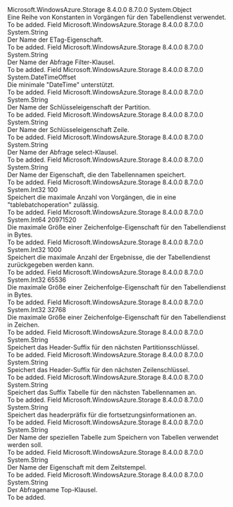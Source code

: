 <Type Name="TableConstants" FullName="Microsoft.WindowsAzure.Storage.Table.Protocol.TableConstants">
  <TypeSignature Language="C#" Value="public static class TableConstants" />
  <TypeSignature Language="ILAsm" Value=".class public auto ansi abstract sealed beforefieldinit TableConstants extends System.Object" />
  <TypeSignature Language="DocId" Value="T:Microsoft.WindowsAzure.Storage.Table.Protocol.TableConstants" />
  <TypeSignature Language="VB.NET" Value="Public Class TableConstants" />
  <TypeSignature Language="F#" Value="type TableConstants = class" />
  <AssemblyInfo>
    <AssemblyName>Microsoft.WindowsAzure.Storage</AssemblyName>
    <AssemblyVersion>8.4.0.0</AssemblyVersion>
    <AssemblyVersion>8.7.0.0</AssemblyVersion>
  </AssemblyInfo>
  <Base>
    <BaseTypeName>System.Object</BaseTypeName>
  </Base>
  <Interfaces />
  <Docs>
    <summary>
            Eine Reihe von Konstanten in Vorgängen für den Tabellendienst verwendet.
            </summary>
    <remarks>To be added.</remarks>
  </Docs>
  <Members>
    <Member MemberName="Etag">
      <MemberSignature Language="C#" Value="public const string Etag;" />
      <MemberSignature Language="ILAsm" Value=".field public static literal string Etag" />
      <MemberSignature Language="DocId" Value="F:Microsoft.WindowsAzure.Storage.Table.Protocol.TableConstants.Etag" />
      <MemberSignature Language="VB.NET" Value="Public Const Etag As String " />
      <MemberSignature Language="F#" Value="val mutable Etag : string" Usage="Microsoft.WindowsAzure.Storage.Table.Protocol.TableConstants.Etag" />
      <MemberType>Field</MemberType>
      <AssemblyInfo>
        <AssemblyName>Microsoft.WindowsAzure.Storage</AssemblyName>
        <AssemblyVersion>8.4.0.0</AssemblyVersion>
        <AssemblyVersion>8.7.0.0</AssemblyVersion>
      </AssemblyInfo>
      <ReturnValue>
        <ReturnType>System.String</ReturnType>
      </ReturnValue>
      <Docs>
        <summary>
            Der Name der ETag-Eigenschaft.
            </summary>
        <remarks>To be added.</remarks>
      </Docs>
    </Member>
    <Member MemberName="Filter">
      <MemberSignature Language="C#" Value="public const string Filter;" />
      <MemberSignature Language="ILAsm" Value=".field public static literal string Filter" />
      <MemberSignature Language="DocId" Value="F:Microsoft.WindowsAzure.Storage.Table.Protocol.TableConstants.Filter" />
      <MemberSignature Language="VB.NET" Value="Public Const Filter As String " />
      <MemberSignature Language="F#" Value="val mutable Filter : string" Usage="Microsoft.WindowsAzure.Storage.Table.Protocol.TableConstants.Filter" />
      <MemberType>Field</MemberType>
      <AssemblyInfo>
        <AssemblyName>Microsoft.WindowsAzure.Storage</AssemblyName>
        <AssemblyVersion>8.4.0.0</AssemblyVersion>
        <AssemblyVersion>8.7.0.0</AssemblyVersion>
      </AssemblyInfo>
      <ReturnValue>
        <ReturnType>System.String</ReturnType>
      </ReturnValue>
      <Docs>
        <summary>
            Der Name der Abfrage Filter-Klausel.
            </summary>
        <remarks>To be added.</remarks>
      </Docs>
    </Member>
    <Member MemberName="MinDateTime">
      <MemberSignature Language="C#" Value="public static readonly DateTimeOffset MinDateTime;" />
      <MemberSignature Language="ILAsm" Value=".field public static initonly valuetype System.DateTimeOffset MinDateTime" />
      <MemberSignature Language="DocId" Value="F:Microsoft.WindowsAzure.Storage.Table.Protocol.TableConstants.MinDateTime" />
      <MemberSignature Language="VB.NET" Value="Public Shared ReadOnly MinDateTime As DateTimeOffset " />
      <MemberSignature Language="F#" Value=" staticval mutable MinDateTime : DateTimeOffset" Usage="Microsoft.WindowsAzure.Storage.Table.Protocol.TableConstants.MinDateTime" />
      <MemberType>Field</MemberType>
      <AssemblyInfo>
        <AssemblyName>Microsoft.WindowsAzure.Storage</AssemblyName>
        <AssemblyVersion>8.4.0.0</AssemblyVersion>
        <AssemblyVersion>8.7.0.0</AssemblyVersion>
      </AssemblyInfo>
      <ReturnValue>
        <ReturnType>System.DateTimeOffset</ReturnType>
      </ReturnValue>
      <Docs>
        <summary>
            Die minimale "DateTime" unterstützt.
            </summary>
        <remarks>To be added.</remarks>
      </Docs>
    </Member>
    <Member MemberName="PartitionKey">
      <MemberSignature Language="C#" Value="public const string PartitionKey;" />
      <MemberSignature Language="ILAsm" Value=".field public static literal string PartitionKey" />
      <MemberSignature Language="DocId" Value="F:Microsoft.WindowsAzure.Storage.Table.Protocol.TableConstants.PartitionKey" />
      <MemberSignature Language="VB.NET" Value="Public Const PartitionKey As String " />
      <MemberSignature Language="F#" Value="val mutable PartitionKey : string" Usage="Microsoft.WindowsAzure.Storage.Table.Protocol.TableConstants.PartitionKey" />
      <MemberType>Field</MemberType>
      <AssemblyInfo>
        <AssemblyName>Microsoft.WindowsAzure.Storage</AssemblyName>
        <AssemblyVersion>8.4.0.0</AssemblyVersion>
        <AssemblyVersion>8.7.0.0</AssemblyVersion>
      </AssemblyInfo>
      <ReturnValue>
        <ReturnType>System.String</ReturnType>
      </ReturnValue>
      <Docs>
        <summary>
            Der Name der Schlüsseleigenschaft der Partition.
            </summary>
        <remarks>To be added.</remarks>
      </Docs>
    </Member>
    <Member MemberName="RowKey">
      <MemberSignature Language="C#" Value="public const string RowKey;" />
      <MemberSignature Language="ILAsm" Value=".field public static literal string RowKey" />
      <MemberSignature Language="DocId" Value="F:Microsoft.WindowsAzure.Storage.Table.Protocol.TableConstants.RowKey" />
      <MemberSignature Language="VB.NET" Value="Public Const RowKey As String " />
      <MemberSignature Language="F#" Value="val mutable RowKey : string" Usage="Microsoft.WindowsAzure.Storage.Table.Protocol.TableConstants.RowKey" />
      <MemberType>Field</MemberType>
      <AssemblyInfo>
        <AssemblyName>Microsoft.WindowsAzure.Storage</AssemblyName>
        <AssemblyVersion>8.4.0.0</AssemblyVersion>
        <AssemblyVersion>8.7.0.0</AssemblyVersion>
      </AssemblyInfo>
      <ReturnValue>
        <ReturnType>System.String</ReturnType>
      </ReturnValue>
      <Docs>
        <summary>
            Der Name der Schlüsseleigenschaft Zeile.
            </summary>
        <remarks>To be added.</remarks>
      </Docs>
    </Member>
    <Member MemberName="Select">
      <MemberSignature Language="C#" Value="public const string Select;" />
      <MemberSignature Language="ILAsm" Value=".field public static literal string Select" />
      <MemberSignature Language="DocId" Value="F:Microsoft.WindowsAzure.Storage.Table.Protocol.TableConstants.Select" />
      <MemberSignature Language="VB.NET" Value="Public Const Select As String " />
      <MemberSignature Language="F#" Value="val mutable Select : string" Usage="Microsoft.WindowsAzure.Storage.Table.Protocol.TableConstants.Select" />
      <MemberType>Field</MemberType>
      <AssemblyInfo>
        <AssemblyName>Microsoft.WindowsAzure.Storage</AssemblyName>
        <AssemblyVersion>8.4.0.0</AssemblyVersion>
        <AssemblyVersion>8.7.0.0</AssemblyVersion>
      </AssemblyInfo>
      <ReturnValue>
        <ReturnType>System.String</ReturnType>
      </ReturnValue>
      <Docs>
        <summary>
            Der Name der Abfrage select-Klausel.
            </summary>
        <remarks>To be added.</remarks>
      </Docs>
    </Member>
    <Member MemberName="TableName">
      <MemberSignature Language="C#" Value="public const string TableName;" />
      <MemberSignature Language="ILAsm" Value=".field public static literal string TableName" />
      <MemberSignature Language="DocId" Value="F:Microsoft.WindowsAzure.Storage.Table.Protocol.TableConstants.TableName" />
      <MemberSignature Language="VB.NET" Value="Public Const TableName As String " />
      <MemberSignature Language="F#" Value="val mutable TableName : string" Usage="Microsoft.WindowsAzure.Storage.Table.Protocol.TableConstants.TableName" />
      <MemberType>Field</MemberType>
      <AssemblyInfo>
        <AssemblyName>Microsoft.WindowsAzure.Storage</AssemblyName>
        <AssemblyVersion>8.4.0.0</AssemblyVersion>
        <AssemblyVersion>8.7.0.0</AssemblyVersion>
      </AssemblyInfo>
      <ReturnValue>
        <ReturnType>System.String</ReturnType>
      </ReturnValue>
      <Docs>
        <summary>
            Der Name der Eigenschaft, die den Tabellennamen speichert.
            </summary>
        <remarks>To be added.</remarks>
      </Docs>
    </Member>
    <Member MemberName="TableServiceBatchMaximumOperations">
      <MemberSignature Language="C#" Value="public const int TableServiceBatchMaximumOperations = 100;" />
      <MemberSignature Language="ILAsm" Value=".field public static literal int32 TableServiceBatchMaximumOperations = (100)" />
      <MemberSignature Language="DocId" Value="F:Microsoft.WindowsAzure.Storage.Table.Protocol.TableConstants.TableServiceBatchMaximumOperations" />
      <MemberSignature Language="VB.NET" Value="Public Const TableServiceBatchMaximumOperations As Integer  = 100" />
      <MemberSignature Language="F#" Value="val mutable TableServiceBatchMaximumOperations : int" Usage="Microsoft.WindowsAzure.Storage.Table.Protocol.TableConstants.TableServiceBatchMaximumOperations" />
      <MemberType>Field</MemberType>
      <AssemblyInfo>
        <AssemblyName>Microsoft.WindowsAzure.Storage</AssemblyName>
        <AssemblyVersion>8.4.0.0</AssemblyVersion>
        <AssemblyVersion>8.7.0.0</AssemblyVersion>
      </AssemblyInfo>
      <ReturnValue>
        <ReturnType>System.Int32</ReturnType>
      </ReturnValue>
      <MemberValue>100</MemberValue>
      <Docs>
        <summary>
            Speichert die maximale Anzahl von Vorgängen, die in eine "tablebatchoperation" zulässig.
            </summary>
        <remarks>To be added.</remarks>
      </Docs>
    </Member>
    <Member MemberName="TableServiceMaxPayload">
      <MemberSignature Language="C#" Value="public const long TableServiceMaxPayload = 20971520;" />
      <MemberSignature Language="ILAsm" Value=".field public static literal int64 TableServiceMaxPayload = (20971520)" />
      <MemberSignature Language="DocId" Value="F:Microsoft.WindowsAzure.Storage.Table.Protocol.TableConstants.TableServiceMaxPayload" />
      <MemberSignature Language="VB.NET" Value="Public Const TableServiceMaxPayload As Long  = 20971520" />
      <MemberSignature Language="F#" Value="val mutable TableServiceMaxPayload : int64" Usage="Microsoft.WindowsAzure.Storage.Table.Protocol.TableConstants.TableServiceMaxPayload" />
      <MemberType>Field</MemberType>
      <AssemblyInfo>
        <AssemblyName>Microsoft.WindowsAzure.Storage</AssemblyName>
        <AssemblyVersion>8.4.0.0</AssemblyVersion>
        <AssemblyVersion>8.7.0.0</AssemblyVersion>
      </AssemblyInfo>
      <ReturnValue>
        <ReturnType>System.Int64</ReturnType>
      </ReturnValue>
      <MemberValue>20971520</MemberValue>
      <Docs>
        <summary>
            Die maximale Größe einer Zeichenfolge-Eigenschaft für den Tabellendienst in Bytes.
            </summary>
        <remarks>To be added.</remarks>
      </Docs>
    </Member>
    <Member MemberName="TableServiceMaxResults">
      <MemberSignature Language="C#" Value="public const int TableServiceMaxResults = 1000;" />
      <MemberSignature Language="ILAsm" Value=".field public static literal int32 TableServiceMaxResults = (1000)" />
      <MemberSignature Language="DocId" Value="F:Microsoft.WindowsAzure.Storage.Table.Protocol.TableConstants.TableServiceMaxResults" />
      <MemberSignature Language="VB.NET" Value="Public Const TableServiceMaxResults As Integer  = 1000" />
      <MemberSignature Language="F#" Value="val mutable TableServiceMaxResults : int" Usage="Microsoft.WindowsAzure.Storage.Table.Protocol.TableConstants.TableServiceMaxResults" />
      <MemberType>Field</MemberType>
      <AssemblyInfo>
        <AssemblyName>Microsoft.WindowsAzure.Storage</AssemblyName>
        <AssemblyVersion>8.4.0.0</AssemblyVersion>
        <AssemblyVersion>8.7.0.0</AssemblyVersion>
      </AssemblyInfo>
      <ReturnValue>
        <ReturnType>System.Int32</ReturnType>
      </ReturnValue>
      <MemberValue>1000</MemberValue>
      <Docs>
        <summary>
            Speichert die maximale Anzahl der Ergebnisse, die der Tabellendienst zurückgegeben werden kann.
            </summary>
        <remarks>To be added.</remarks>
      </Docs>
    </Member>
    <Member MemberName="TableServiceMaxStringPropertySizeInBytes">
      <MemberSignature Language="C#" Value="public const int TableServiceMaxStringPropertySizeInBytes = 65536;" />
      <MemberSignature Language="ILAsm" Value=".field public static literal int32 TableServiceMaxStringPropertySizeInBytes = (65536)" />
      <MemberSignature Language="DocId" Value="F:Microsoft.WindowsAzure.Storage.Table.Protocol.TableConstants.TableServiceMaxStringPropertySizeInBytes" />
      <MemberSignature Language="VB.NET" Value="Public Const TableServiceMaxStringPropertySizeInBytes As Integer  = 65536" />
      <MemberSignature Language="F#" Value="val mutable TableServiceMaxStringPropertySizeInBytes : int" Usage="Microsoft.WindowsAzure.Storage.Table.Protocol.TableConstants.TableServiceMaxStringPropertySizeInBytes" />
      <MemberType>Field</MemberType>
      <AssemblyInfo>
        <AssemblyName>Microsoft.WindowsAzure.Storage</AssemblyName>
        <AssemblyVersion>8.4.0.0</AssemblyVersion>
        <AssemblyVersion>8.7.0.0</AssemblyVersion>
      </AssemblyInfo>
      <ReturnValue>
        <ReturnType>System.Int32</ReturnType>
      </ReturnValue>
      <MemberValue>65536</MemberValue>
      <Docs>
        <summary>
            Die maximale Größe einer Zeichenfolge-Eigenschaft für den Tabellendienst in Bytes.
            </summary>
        <remarks>To be added.</remarks>
      </Docs>
    </Member>
    <Member MemberName="TableServiceMaxStringPropertySizeInChars">
      <MemberSignature Language="C#" Value="public const int TableServiceMaxStringPropertySizeInChars = 32768;" />
      <MemberSignature Language="ILAsm" Value=".field public static literal int32 TableServiceMaxStringPropertySizeInChars = (32768)" />
      <MemberSignature Language="DocId" Value="F:Microsoft.WindowsAzure.Storage.Table.Protocol.TableConstants.TableServiceMaxStringPropertySizeInChars" />
      <MemberSignature Language="VB.NET" Value="Public Const TableServiceMaxStringPropertySizeInChars As Integer  = 32768" />
      <MemberSignature Language="F#" Value="val mutable TableServiceMaxStringPropertySizeInChars : int" Usage="Microsoft.WindowsAzure.Storage.Table.Protocol.TableConstants.TableServiceMaxStringPropertySizeInChars" />
      <MemberType>Field</MemberType>
      <AssemblyInfo>
        <AssemblyName>Microsoft.WindowsAzure.Storage</AssemblyName>
        <AssemblyVersion>8.4.0.0</AssemblyVersion>
        <AssemblyVersion>8.7.0.0</AssemblyVersion>
      </AssemblyInfo>
      <ReturnValue>
        <ReturnType>System.Int32</ReturnType>
      </ReturnValue>
      <MemberValue>32768</MemberValue>
      <Docs>
        <summary>
            Die maximale Größe einer Zeichenfolge-Eigenschaft für den Tabellendienst in Zeichen.
            </summary>
        <remarks>To be added.</remarks>
      </Docs>
    </Member>
    <Member MemberName="TableServiceNextPartitionKey">
      <MemberSignature Language="C#" Value="public const string TableServiceNextPartitionKey;" />
      <MemberSignature Language="ILAsm" Value=".field public static literal string TableServiceNextPartitionKey" />
      <MemberSignature Language="DocId" Value="F:Microsoft.WindowsAzure.Storage.Table.Protocol.TableConstants.TableServiceNextPartitionKey" />
      <MemberSignature Language="VB.NET" Value="Public Const TableServiceNextPartitionKey As String " />
      <MemberSignature Language="F#" Value="val mutable TableServiceNextPartitionKey : string" Usage="Microsoft.WindowsAzure.Storage.Table.Protocol.TableConstants.TableServiceNextPartitionKey" />
      <MemberType>Field</MemberType>
      <AssemblyInfo>
        <AssemblyName>Microsoft.WindowsAzure.Storage</AssemblyName>
        <AssemblyVersion>8.4.0.0</AssemblyVersion>
        <AssemblyVersion>8.7.0.0</AssemblyVersion>
      </AssemblyInfo>
      <ReturnValue>
        <ReturnType>System.String</ReturnType>
      </ReturnValue>
      <Docs>
        <summary>
            Speichert das Header-Suffix für den nächsten Partitionsschlüssel.
            </summary>
        <remarks>To be added.</remarks>
      </Docs>
    </Member>
    <Member MemberName="TableServiceNextRowKey">
      <MemberSignature Language="C#" Value="public const string TableServiceNextRowKey;" />
      <MemberSignature Language="ILAsm" Value=".field public static literal string TableServiceNextRowKey" />
      <MemberSignature Language="DocId" Value="F:Microsoft.WindowsAzure.Storage.Table.Protocol.TableConstants.TableServiceNextRowKey" />
      <MemberSignature Language="VB.NET" Value="Public Const TableServiceNextRowKey As String " />
      <MemberSignature Language="F#" Value="val mutable TableServiceNextRowKey : string" Usage="Microsoft.WindowsAzure.Storage.Table.Protocol.TableConstants.TableServiceNextRowKey" />
      <MemberType>Field</MemberType>
      <AssemblyInfo>
        <AssemblyName>Microsoft.WindowsAzure.Storage</AssemblyName>
        <AssemblyVersion>8.4.0.0</AssemblyVersion>
        <AssemblyVersion>8.7.0.0</AssemblyVersion>
      </AssemblyInfo>
      <ReturnValue>
        <ReturnType>System.String</ReturnType>
      </ReturnValue>
      <Docs>
        <summary>
            Speichert das Header-Suffix für den nächsten Zeilenschlüssel.
            </summary>
        <remarks>To be added.</remarks>
      </Docs>
    </Member>
    <Member MemberName="TableServiceNextTableName">
      <MemberSignature Language="C#" Value="public const string TableServiceNextTableName;" />
      <MemberSignature Language="ILAsm" Value=".field public static literal string TableServiceNextTableName" />
      <MemberSignature Language="DocId" Value="F:Microsoft.WindowsAzure.Storage.Table.Protocol.TableConstants.TableServiceNextTableName" />
      <MemberSignature Language="VB.NET" Value="Public Const TableServiceNextTableName As String " />
      <MemberSignature Language="F#" Value="val mutable TableServiceNextTableName : string" Usage="Microsoft.WindowsAzure.Storage.Table.Protocol.TableConstants.TableServiceNextTableName" />
      <MemberType>Field</MemberType>
      <AssemblyInfo>
        <AssemblyName>Microsoft.WindowsAzure.Storage</AssemblyName>
        <AssemblyVersion>8.4.0.0</AssemblyVersion>
        <AssemblyVersion>8.7.0.0</AssemblyVersion>
      </AssemblyInfo>
      <ReturnValue>
        <ReturnType>System.String</ReturnType>
      </ReturnValue>
      <Docs>
        <summary>
            Speichert das Suffix Tabelle für den nächsten Tabellennamen an.
            </summary>
        <remarks>To be added.</remarks>
      </Docs>
    </Member>
    <Member MemberName="TableServicePrefixForTableContinuation">
      <MemberSignature Language="C#" Value="public const string TableServicePrefixForTableContinuation;" />
      <MemberSignature Language="ILAsm" Value=".field public static literal string TableServicePrefixForTableContinuation" />
      <MemberSignature Language="DocId" Value="F:Microsoft.WindowsAzure.Storage.Table.Protocol.TableConstants.TableServicePrefixForTableContinuation" />
      <MemberSignature Language="VB.NET" Value="Public Const TableServicePrefixForTableContinuation As String " />
      <MemberSignature Language="F#" Value="val mutable TableServicePrefixForTableContinuation : string" Usage="Microsoft.WindowsAzure.Storage.Table.Protocol.TableConstants.TableServicePrefixForTableContinuation" />
      <MemberType>Field</MemberType>
      <AssemblyInfo>
        <AssemblyName>Microsoft.WindowsAzure.Storage</AssemblyName>
        <AssemblyVersion>8.4.0.0</AssemblyVersion>
        <AssemblyVersion>8.7.0.0</AssemblyVersion>
      </AssemblyInfo>
      <ReturnValue>
        <ReturnType>System.String</ReturnType>
      </ReturnValue>
      <Docs>
        <summary>
            Speichert das headerpräfix für die fortsetzungsinformationen an.
            </summary>
        <remarks>To be added.</remarks>
      </Docs>
    </Member>
    <Member MemberName="TableServiceTablesName">
      <MemberSignature Language="C#" Value="public const string TableServiceTablesName;" />
      <MemberSignature Language="ILAsm" Value=".field public static literal string TableServiceTablesName" />
      <MemberSignature Language="DocId" Value="F:Microsoft.WindowsAzure.Storage.Table.Protocol.TableConstants.TableServiceTablesName" />
      <MemberSignature Language="VB.NET" Value="Public Const TableServiceTablesName As String " />
      <MemberSignature Language="F#" Value="val mutable TableServiceTablesName : string" Usage="Microsoft.WindowsAzure.Storage.Table.Protocol.TableConstants.TableServiceTablesName" />
      <MemberType>Field</MemberType>
      <AssemblyInfo>
        <AssemblyName>Microsoft.WindowsAzure.Storage</AssemblyName>
        <AssemblyVersion>8.4.0.0</AssemblyVersion>
        <AssemblyVersion>8.7.0.0</AssemblyVersion>
      </AssemblyInfo>
      <ReturnValue>
        <ReturnType>System.String</ReturnType>
      </ReturnValue>
      <Docs>
        <summary>
            Der Name der speziellen Tabelle zum Speichern von Tabellen verwendet werden soll.
            </summary>
        <remarks>To be added.</remarks>
      </Docs>
    </Member>
    <Member MemberName="Timestamp">
      <MemberSignature Language="C#" Value="public const string Timestamp;" />
      <MemberSignature Language="ILAsm" Value=".field public static literal string Timestamp" />
      <MemberSignature Language="DocId" Value="F:Microsoft.WindowsAzure.Storage.Table.Protocol.TableConstants.Timestamp" />
      <MemberSignature Language="VB.NET" Value="Public Const Timestamp As String " />
      <MemberSignature Language="F#" Value="val mutable Timestamp : string" Usage="Microsoft.WindowsAzure.Storage.Table.Protocol.TableConstants.Timestamp" />
      <MemberType>Field</MemberType>
      <AssemblyInfo>
        <AssemblyName>Microsoft.WindowsAzure.Storage</AssemblyName>
        <AssemblyVersion>8.4.0.0</AssemblyVersion>
        <AssemblyVersion>8.7.0.0</AssemblyVersion>
      </AssemblyInfo>
      <ReturnValue>
        <ReturnType>System.String</ReturnType>
      </ReturnValue>
      <Docs>
        <summary>
            Der Name der Eigenschaft mit dem Zeitstempel.
            </summary>
        <remarks>To be added.</remarks>
      </Docs>
    </Member>
    <Member MemberName="Top">
      <MemberSignature Language="C#" Value="public const string Top;" />
      <MemberSignature Language="ILAsm" Value=".field public static literal string Top" />
      <MemberSignature Language="DocId" Value="F:Microsoft.WindowsAzure.Storage.Table.Protocol.TableConstants.Top" />
      <MemberSignature Language="VB.NET" Value="Public Const Top As String " />
      <MemberSignature Language="F#" Value="val mutable Top : string" Usage="Microsoft.WindowsAzure.Storage.Table.Protocol.TableConstants.Top" />
      <MemberType>Field</MemberType>
      <AssemblyInfo>
        <AssemblyName>Microsoft.WindowsAzure.Storage</AssemblyName>
        <AssemblyVersion>8.4.0.0</AssemblyVersion>
        <AssemblyVersion>8.7.0.0</AssemblyVersion>
      </AssemblyInfo>
      <ReturnValue>
        <ReturnType>System.String</ReturnType>
      </ReturnValue>
      <Docs>
        <summary>
            Der Abfragename Top-Klausel.
            </summary>
        <remarks>To be added.</remarks>
      </Docs>
    </Member>
  </Members>
</Type>